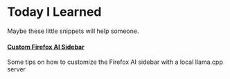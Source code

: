 # Today I Learned

Maybe these little snippets will help someone.

#### [Custom Firefox AI Sidebar](2025-04-17-custom-firefox-ai-sidebar)
Some tips on how to customize the Firefox AI sidebar with a local llama.cpp server

